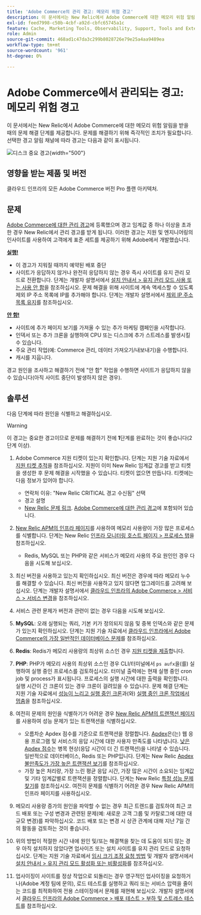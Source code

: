 ```yaml
---
title: 'Adobe Commerce의 관리 경고: 메모리 위험 경고'
description: 이 문서에서는 New Relic에서 Adobe Commerce에 대한 메모리 위험 알림을 받을 때의 문제 해결 단계를 제공합니다. 문제를 해결하기 위해 즉각적인 조치가 필요합니다. 선택한 경고 알림 채널에 따라 경고는 다음과 같이 표시됩니다.
exl-id: feed7998-c50b-4cbf-a92d-cbfc65745a1c
feature: Cache, Marketing Tools, Observability, Support, Tools and External Services
role: Admin
source-git-commit: 468ad1c47da3c299b8028726e79e25a4aa9489ea
workflow-type: tm+mt
source-wordcount: '961'
ht-degree: 0%

---
```


# Adobe Commerce에서 관리되는 경고: 메모리 위험 경고

이 문서에서는 New Relic에서 Adobe Commerce에 대한 메모리 위험 알림을 받을 때의 문제 해결 단계를 제공합니다. 문제를 해결하기 위해 즉각적인 조치가 필요합니다. 선택한 경고 알림 채널에 따라 경고는 다음과 같이 표시됩니다.

![디스크 중요 경고](assets/memory-critical-magento-managed.png){width="500"}

## 영향을 받는 제품 및 버전

클라우드 인프라의 모든 Adobe Commerce 버전 Pro 플랜 아키텍처.

## 문제

[Adobe Commerce에 대한 관리 경고](/help/support-tools/managed-alerts-for-adobe-commerce/managed-alerts-for-magento-commerce.md)에 등록했으며 경고 임계값 중 하나 이상을 초과한 경우 New Relic에서 관리 경고를 받게 됩니다. 이러한 경고는 지원 및 엔지니어링의 인사이트를 사용하여 고객에게 표준 세트를 제공하기 위해 Adobe에서 개발했습니다.

<u> **실행!** </u>

* 이 경고가 지워질 때까지 예약된 배포 중단
* 사이트가 응답하지 않거나 완전히 응답하지 않는 경우 즉시 사이트를 유지 관리 모드로 전환합니다. 단계는 개발자 설명서에서 [설치 안내서 > 유지 관리 모드 사용 또는 사용 안 함](https://devdocs.magento.com/guides/v2.4/install-gde/install/cli/install-cli-subcommands-maint.html?itm_source=devdocs&amp;itm_medium=search_page&amp;itm_campaign=federated_search&amp;itm_term=mainten)을 참조하십시오. 문제 해결을 위해 사이트에 계속 액세스할 수 있도록 제외 IP 주소 목록에 IP를 추가해야 합니다. 단계는 개발자 설명서에서 [제외 IP 주소 목록 유지](https://devdocs.magento.com/guides/v2.4/install-gde/install/cli/install-cli-subcommands-maint.html?itm_source=devdocs&amp;itm_medium=search_page&amp;itm_campaign=federated_search&amp;itm_term=mainten#instgde-cli-maint-exempt)를 참조하십시오.

<u>**안 함!**</u>

* 사이트에 추가 페이지 보기를 가져올 수 있는 추가 마케팅 캠페인을 시작합니다.
* 인덱서 또는 추가 크론을 실행하여 CPU 또는 디스크에 추가 스트레스를 발생시킬 수 있습니다.
* 주요 관리 작업(예: Commerce 관리, 데이터 가져오기/내보내기)을 수행합니다.
* 캐시를 지웁니다.

경고 원인을 조사하고 해결하기 전에 &quot;안 함&quot; 작업을 수행하면 사이트가 응답하지 않을 수 있습니다(아직 사이트 중단이 발생하지 않은 경우).

## 솔루션

다음 단계에 따라 원인을 식별하고 해결하십시오.

>[!WARNING]
>
>이 경고는 중요한 경고이므로 문제를 해결하기 전에 **1**&#x200B;단계를 완료하는 것이 좋습니다(2단계 이상).

1. Adobe Commerce 지원 티켓이 있는지 확인합니다. 단계는 지원 기술 자료에서 [지원 티켓 추적](/help/help-center-guide/help-center/magento-help-center-user-guide.md#track-tickets)을 참조하십시오. 지원이 이미 New Relic 임계값 경고를 받고 티켓을 생성한 후 문제 해결을 시작했을 수 있습니다. 티켓이 없으면 만듭니다. 티켓에는 다음 정보가 있어야 합니다.
   * 연락처 이유: &quot;New Relic CRITICAL 경고 수신됨&quot; 선택
   * 경고 설명
   * [New Relic 문제 링크](https://docs.newrelic.com/docs/alerts-applied-intelligence/new-relic-alerts/alert-incidents/view-violation-event-details-incidents). [Adobe Commerce에 대한 관리 경고](/help/support-tools/managed-alerts-for-adobe-commerce/managed-alerts-for-magento-commerce.md)에 포함되어 있습니다.

1. [New Relic APM의 인프라 페이지](https://docs.newrelic.com/docs/infrastructure/infrastructure-ui-pages/infra-hosts-ui-page/)를 사용하여 메모리 사용량이 가장 많은 프로세스를 식별합니다. 단계는 New Relic [인프라 모니터링 호스트 페이지 > 프로세스 탭](https://docs.newrelic.com/docs/infrastructure/infrastructure-ui-pages/infra-hosts-ui-page/#processes)을 참조하십시오.
   * Redis, MySQL 또는 PHP와 같은 서비스가 메모리 사용의 주요 원인인 경우 다음을 시도해 보십시오.
1. 최신 버전을 사용하고 있는지 확인하십시오. 최신 버전은 경우에 따라 메모리 누수를 해결할 수 있습니다. 최신 버전을 사용하고 있지 않다면 업그레이드를 고려해 보십시오. 단계는 개발자 설명서에서 [클라우드 인프라의 Adobe Commerce > 서비스 > 서비스 변경](https://experienceleague.adobe.com/docs/commerce-cloud-service/user-guide/configure/service/services-yaml.html)을 참조하십시오.
1. 서비스 관련 문제가 버전과 관련이 없는 경우 다음을 시도해 보십시오.
1. **MySQL**: 오래 실행되는 쿼리, 기본 키가 정의되지 않음 및 중복 인덱스와 같은 문제가 있는지 확인하십시오. 단계는 지원 기술 자료에서 [클라우드 인프라에서 Adobe Commerce의 가장 일반적인 데이터베이스 문제](https://experienceleague.adobe.com/docs/commerce-operations/implementation-playbook/best-practices/maintenance/resolve-database-performance-issues.html)를 참조하십시오.
1. **Redis**: Redis가 메모리 사용량의 최상위 소스인 경우 [지원 티켓을 제출](/help/help-center-guide/help-center/magento-help-center-user-guide.md#submit-ticket)합니다.
1. **PHP**: PHP가 메모리 사용의 최상위 소스인 경우 CLI/터미널에서 `ps aufx`을(를) 실행하여 실행 중인 프로세스를 검토하십시오. 터미널 출력에는 현재 실행 중인 cron job 및 process가 표시됩니다. 프로세스의 실행 시간에 대한 출력을 확인합니다. 실행 시간이 긴 크론이 있는 경우 크론이 걸려있을 수 있습니다. 문제 해결 단계는 지원 기술 자료에서 [성능이 느리고 실행 중인 크론](/help/troubleshooting/miscellaneous/slow-performance-slow-and-long-running-crons.md)과(와) [실행 중인 크론 작업에서 멈춤](https://support.magento.com/hc/en-us/articles/360033099451)을 참조하십시오.
1. 여전히 문제의 원인을 식별하기가 어려운 경우 [New Relic APM의 트랜잭션 페이지](https://docs.newrelic.com/docs/apm/applications-menu/monitoring/transactions-page-find-specific-performance-problems)를 사용하여 성능 문제가 있는 트랜잭션을 식별하십시오.
   * 오름차순 Apdex 점수를 기준으로 트랜잭션을 정렬합니다. [Apdex](https://docs.newrelic.com/docs/apm/new-relic-apm/apdex/apdex-measure-user-satisfaction)은(는) 웹 응용 프로그램 및 서비스의 응답 시간에 대한 사용자 만족도를 나타냅니다. [낮은 Apdex 점수](/help/support-tools/managed-alerts-for-adobe-commerce/managed-alerts-for-magento-commerce-apdex-warning-alert.md)는 병목 현상(응답 시간이 더 긴 트랜잭션)을 나타낼 수 있습니다. 일반적으로 데이터베이스, Redis 또는 PHP입니다. 단계는 New Relic [Apdex 불만족도가 가장 높은 트랜잭션 보기](https://docs.newrelic.com/docs/apm/new-relic-apm/apdex/view-your-apdex-score#apdex-dissat)를 참조하십시오.
   * 가장 높은 처리량, 가장 느린 평균 응답 시간, 가장 많은 시간이 소요되는 임계값 및 기타 임계값별로 트랜잭션을 정렬합니다. 단계는 New Relic [특정 성능 문제 찾기](https://docs.newrelic.com/docs/apm/applications-menu/monitoring/transactions-page-find-specific-performance-problems)를 참조하십시오. 여전히 문제를 식별하기 어려운 경우 New Relic APM의 인프라 페이지를 사용하십시오.
1. 메모리 사용량 증가의 원인을 파악할 수 없는 경우 최근 트렌드를 검토하여 최근 코드 배포 또는 구성 변경과 관련된 문제(예: 새로운 고객 그룹 및 카탈로그에 대한 대규모 변경)를 파악하십시오. 코드 배포 또는 변경 시 상관 관계에 대해 지난 7일 간의 활동을 검토하는 것이 좋습니다.
1. 위의 방법이 적절한 시간 내에 원인 및/또는 해결책을 찾는 데 도움이 되지 않는 경우 아직 설치하지 않았다면 업사이즈 또는 설치 사이트를 유지 관리 모드로 요청하십시오. 단계는 지원 기술 자료에서 [임시 크기 조정 요청 방법](/help/how-to/general/how-to-request-temporary-magento-upsize.md) 및 개발자 설명서에서 [설치 안내서 > 유지 관리 모드 활성화 또는 비활성화](https://devdocs.magento.com/guides/v2.4/install-gde/install/cli/install-cli-subcommands-maint.html?itm_source=devdocs&amp;itm_medium=search_page&amp;itm_campaign=federated_search&amp;itm_term=mainten)를 참조하십시오.
1. 업사이징이 사이트를 정상 작업으로 되돌리는 경우 영구적인 업사이징을 요청하거나(Adobe 계정 팀에 문의), 로드 테스트를 실행하고 쿼리 또는 서비스 압력을 줄이는 코드를 최적화하여 전용 스테이징에서 문제를 재현해 보십시오. 개발자 설명서에서 [클라우드 인프라의 Adobe Commerce > 배포 테스트 > 부하 및 스트레스 테스트](https://devdocs.magento.com/cloud/live/stage-prod-test.html#loadtest)를 참조하십시오.
